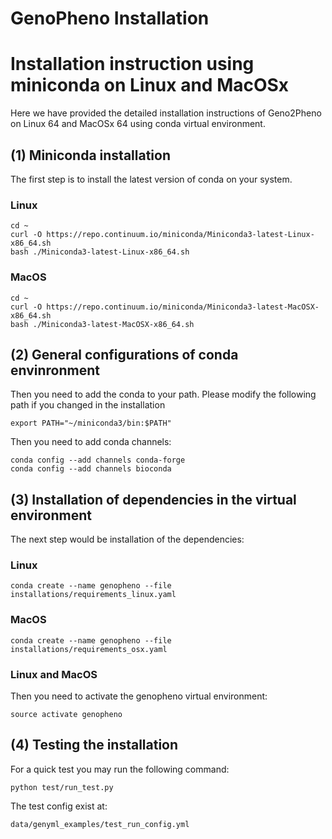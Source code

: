 # GenoPheno Installation

# Installation instruction using miniconda on Linux and MacOSx

Here we have provided the detailed installation instructions of Geno2Pheno on Linux 64 and MacOSx 64 using conda virtual environment.

## (1) Miniconda installation

The first step is to install the latest version of conda on your system.

### Linux
```
cd ~
curl -O https://repo.continuum.io/miniconda/Miniconda3-latest-Linux-x86_64.sh
bash ./Miniconda3-latest-Linux-x86_64.sh
```

### MacOS
```
cd ~
curl -O https://repo.continuum.io/miniconda/Miniconda3-latest-MacOSX-x86_64.sh
bash ./Miniconda3-latest-MacOSX-x86_64.sh
```


## (2) General configurations of conda envinronment

Then you need to add the conda to your path. Please modify the following path if you changed in the installation

```
export PATH="~/miniconda3/bin:$PATH"
```

Then you need to add conda channels:

```
conda config --add channels conda-forge
conda config --add channels bioconda
```


## (3) Installation of dependencies in the virtual environment

The next step would be installation of the dependencies:

### Linux
```
conda create --name genopheno --file installations/requirements_linux.yaml
```

### MacOS
```
conda create --name genopheno --file installations/requirements_osx.yaml

```

### Linux and MacOS


Then you need to activate the genopheno virtual environment:

```
source activate genopheno
```



## (4) Testing the installation

For a quick test you may run the following command:

```
python test/run_test.py
```

The test config exist at:

```
data/genyml_examples/test_run_config.yml
```
